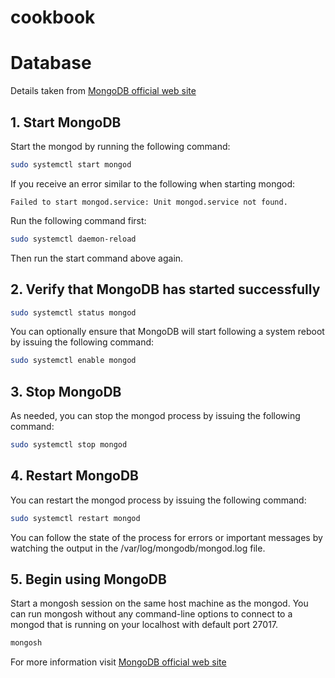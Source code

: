 # cookbook

# Database

Details taken from [MongoDB official web site](https://www.mongodb.com/docs/manual/tutorial/install-mongodb-on-ubuntu)

## 1. Start MongoDB

Start the mongod by running the following command:

```bash
sudo systemctl start mongod
```

If you receive an error similar to the following when starting mongod:

`Failed to start mongod.service: Unit mongod.service not found.`

Run the following command first:

```bash
sudo systemctl daemon-reload
```

Then run the start command above again.

## 2. Verify that MongoDB has started successfully

```bash
sudo systemctl status mongod
```

You can optionally ensure that MongoDB will start following a system reboot by issuing the following command:

```bash
sudo systemctl enable mongod
```

## 3. Stop MongoDB
As needed, you can stop the mongod process by issuing the following command:

```bash
sudo systemctl stop mongod
```

## 4. Restart MongoDB

You can restart the mongod process by issuing the following command:

```bash
sudo systemctl restart mongod
```

You can follow the state of the process for errors or important messages by watching the output in the /var/log/mongodb/mongod.log file.

## 5. Begin using MongoDB
Start a mongosh session on the same host machine as the mongod. You can run mongosh without any command-line options to connect to a mongod that is running on your localhost with default port 27017.

```bash
mongosh
```

For more information visit [MongoDB official web site](https://www.mongodb.com/docs/manual/tutorial/install-mongodb-on-ubuntu)







